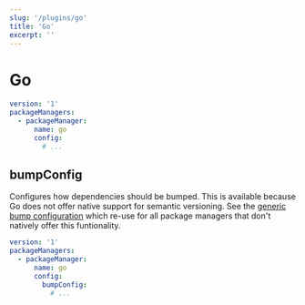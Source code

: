 ```yaml
---
slug: '/plugins/go'
title: 'Go'
excerpt: ''
---
```


# Go

<div class="code-group" data-props='{ "lineNumbers": ["true"] }'>

````yaml
version: '1'
packageManagers:
  - packageManager:
      name: go
      config:
        # ...
````

</div>

## bumpConfig

Configures how dependencies should be bumped. This is available because Go does not offer native support for semantic versioning. See the [generic bump configuration](#generic-bump-configuration) which re-use for all package managers that don't natively offer this funtionality.

<div class="code-group" data-props='{ "lineNumbers": ["true"] }'>

````yaml
version: '1'
packageManagers:
  - packageManager:
      name: go
      config:
        bumpConfig:
          # ...        
````

</div>


